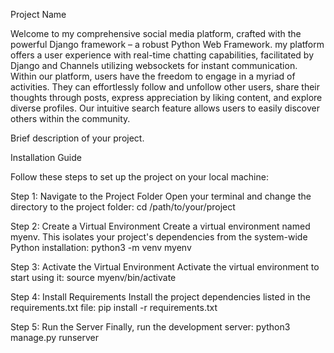 Project Name

Welcome to my comprehensive social media platform, crafted with the powerful Django framework – a robust Python Web Framework. my platform offers a  user experience with real-time chatting capabilities, facilitated by Django and Channels utilizing websockets for instant communication.
Within our platform, users have the freedom to engage in a myriad of activities. They can effortlessly follow and unfollow other users, share their thoughts through posts, express appreciation by liking content, and explore diverse profiles. Our intuitive search feature allows users to easily discover others within the community.

Brief description of your project.

Installation Guide

Follow these steps to set up the project on your local machine:

Step 1: Navigate to the Project Folder
Open your terminal and change the directory to the project folder:
cd /path/to/your/project

Step 2: Create a Virtual Environment
Create a virtual environment named myenv. This isolates your project's dependencies from the system-wide Python installation:
python3 -m venv myenv

Step 3: Activate the Virtual Environment
Activate the virtual environment to start using it:
source myenv/bin/activate

Step 4: Install Requirements
Install the project dependencies listed in the requirements.txt file:
pip install -r requirements.txt

Step 5: Run the Server
Finally, run the development server:
python3 manage.py runserver
